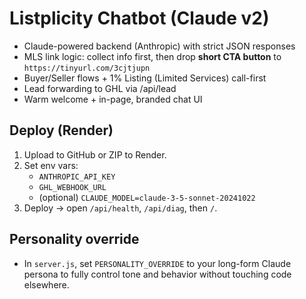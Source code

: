 # Listplicity Chatbot (Claude v2)

- Claude-powered backend (Anthropic) with strict JSON responses
- MLS link logic: collect info first, then drop **short CTA button** to `https://tinyurl.com/3cjtjupn`
- Buyer/Seller flows + 1% Listing (Limited Services) call-first
- Lead forwarding to GHL via /api/lead
- Warm welcome + in-page, branded chat UI

## Deploy (Render)
1) Upload to GitHub or ZIP to Render.
2) Set env vars:
   - `ANTHROPIC_API_KEY`
   - `GHL_WEBHOOK_URL`
   - (optional) `CLAUDE_MODEL=claude-3-5-sonnet-20241022`
3) Deploy → open `/api/health`, `/api/diag`, then `/`.

## Personality override
- In `server.js`, set `PERSONALITY_OVERRIDE` to your long-form Claude persona to fully control tone and behavior without touching code elsewhere.
